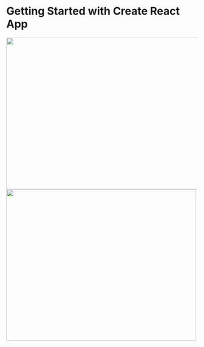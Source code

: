 # Getting Started with Create React App

<img src="https://user-images.githubusercontent.com/97427744/193452511-049c99d8-07fc-4165-9027-ec20c0707ef7.png" width="800" height="400"/>

<img src="https://user-images.githubusercontent.com/97427744/193452586-ebe3d3ac-4172-45eb-ae73-0f6a008ce429.png" width="500" height="400"/>


